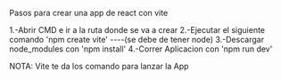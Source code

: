 Pasos para crear una app de react con vite

1.-Abrir CMD e ir a la ruta donde se va a crear
2.-Ejecutar el siguiente comando 'npm create vite' ----(se debe de tener node)
3.-Descargar node_modules con 'npm install'
4.-Correr Aplicacion con 'npm run dev'


NOTA: Vite te da los comando para lanzar la App
